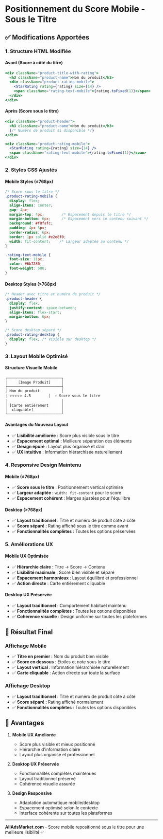 # Positionnement du Score Mobile - Sous le Titre

## ✅ **Modifications Apportées**

### **1. Structure HTML Modifiée**

#### **Avant (Score à côté du titre)**
```jsx
<div className="product-title-with-rating">
  <h3 className="product-name">Nom du produit</h3>
  <div className="product-rating-mobile">
    <StarRating rating={rating} size={14} />
    <span className="rating-text-mobile">{rating.toFixed(1)}</span>
  </div>
</div>
```

#### **Après (Score sous le titre)**
```jsx
<div className="product-header">
  <h3 className="product-name">Nom du produit</h3>
  {/* Numéro de produit si disponible */}
</div>

<div className="product-rating-mobile">
  <StarRating rating={rating} size={14} />
  <span className="rating-text-mobile">{rating.toFixed(1)}</span>
</div>
```

### **2. Styles CSS Ajustés**

#### **Mobile Styles (≤768px)**
```css
/* Score sous le titre */
.product-rating-mobile {
  display: flex;
  align-items: center;
  gap: 4px;
  margin-top: 4px;        /* Espacement depuis le titre */
  margin-bottom: 6px;     /* Espacement vers le contenu suivant */
  background: #f8fafc;
  padding: 4px 8px;
  border-radius: 6px;
  border: 1px solid #e2e8f0;
  width: fit-content;    /* Largeur adaptée au contenu */
}

.rating-text-mobile {
  font-size: 11px;
  color: #6b7280;
  font-weight: 600;
}
```

#### **Desktop Styles (>768px)**
```css
/* Header avec titre et numéro de produit */
.product-header {
  display: flex;
  justify-content: space-between;
  align-items: flex-start;
  margin-bottom: 6px;
}

/* Score desktop séparé */
.product-rating-desktop {
  display: flex; /* Visible sur desktop */
}
```

### **3. Layout Mobile Optimisé**

#### **Structure Visuelle Mobile**
```
┌─────────────────────────┐
│     [Image Produit]     │
├─────────────────────────┤
│ Nom du produit          │
│ ⭐⭐⭐⭐⭐ 4.5        │  ← Score sous le titre
│                         │
│ [Carte entièrement      │
│  cliquable]             │
└─────────────────────────┘
```

#### **Avantages du Nouveau Layout**
- ✅ **Lisibilité améliorée** : Score plus visible sous le titre
- ✅ **Espacement optimal** : Meilleure séparation des éléments
- ✅ **Design épuré** : Layout plus organisé et clair
- ✅ **UX intuitive** : Information hiérarchisée naturellement

### **4. Responsive Design Maintenu**

#### **Mobile (≤768px)**
- ✅ **Score sous le titre** : Positionnement vertical optimisé
- ✅ **Largeur adaptée** : `width: fit-content` pour le score
- ✅ **Espacement cohérent** : Marges ajustées pour l'équilibre

#### **Desktop (>768px)**
- ✅ **Layout traditionnel** : Titre et numéro de produit côte à côte
- ✅ **Score séparé** : Rating affiché sous le titre comme avant
- ✅ **Fonctionnalités complètes** : Toutes les options préservées

### **5. Améliorations UX**

#### **Mobile UX Optimisée**
- ✅ **Hiérarchie claire** : Titre → Score → Contenu
- ✅ **Lisibilité maximale** : Score bien visible et séparé
- ✅ **Espacement harmonieux** : Layout équilibré et professionnel
- ✅ **Action directe** : Carte entièrement cliquable

#### **Desktop UX Préservée**
- ✅ **Layout traditionnel** : Comportement habituel maintenu
- ✅ **Fonctionnalités complètes** : Toutes les options disponibles
- ✅ **Cohérence visuelle** : Design uniforme sur toutes les plateformes

## 📱 **Résultat Final**

### **Affichage Mobile**
- ✅ **Titre en premier** : Nom du produit bien visible
- ✅ **Score en dessous** : Étoiles et note sous le titre
- ✅ **Layout vertical** : Information hiérarchisée naturellement
- ✅ **Carte cliquable** : Action directe sur toute la surface

### **Affichage Desktop**
- ✅ **Layout traditionnel** : Titre et numéro de produit côte à côte
- ✅ **Score séparé** : Rating affiché normalement
- ✅ **Fonctionnalités complètes** : Toutes les options disponibles

## 🎯 **Avantages**

1. **Mobile UX Améliorée**
   - Score plus visible et mieux positionné
   - Hiérarchie d'information claire
   - Layout plus organisé et professionnel

2. **Desktop UX Préservée**
   - Fonctionnalités complètes maintenues
   - Layout traditionnel préservé
   - Cohérence visuelle assurée

3. **Design Responsive**
   - Adaptation automatique mobile/desktop
   - Espacement optimisé selon le contexte
   - Interface cohérente sur toutes les plateformes

---

**AllAdsMarket.com** - Score mobile repositionné sous le titre pour une meilleure lisibilité ✅

